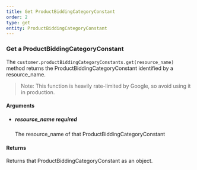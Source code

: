 ```yaml
---
title: Get ProductBiddingCategoryConstant 
order: 2
type: get
entity: ProductBiddingCategoryConstant 
---
```


### Get a ProductBiddingCategoryConstant 

The `customer.productBiddingCategoryConstants.get(resource_name)` method returns the ProductBiddingCategoryConstant identified by a resource_name. 

> Note: This function is heavily rate-limited by Google, so avoid using it in production.


#### Arguments

- 	##### resource_name _required_
	The resource_name of that ProductBiddingCategoryConstant


#### Returns

Returns that ProductBiddingCategoryConstant as an object.
